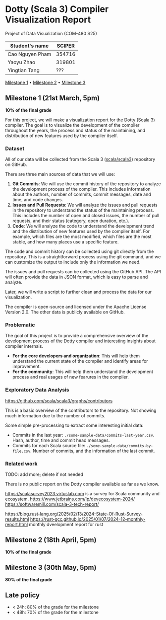 # Dotty (Scala 3) Compiler Visualization Report

Project of Data Visualization (COM-480 S25)

| Student's name | SCIPER |
| -------------- | ------ |
| Cao Nguyen Pham | 354716 |
| Yaoyu Zhao | 319801 |
| Yingtian Tang | ??? |

[Milestone 1](#milestone-1) • [Milestone 2](#milestone-2) • [Milestone 3](#milestone-3)

## Milestone 1 (21st March, 5pm)

**10% of the final grade**

<!-- This is a preliminary milestone to let you set up goals for your final project and assess the feasibility of your ideas.
Please, fill the following sections about your project.

*(max. 2000 characters per section)* -->

For this project, we will make a visualization report for the Dotty (Scala 3) compiler. 
The goal is to visualize the development of the compiler throughout the years,
the process and status of the maintaining, and distribution of new features used by the compiler itself.

### Dataset

<!-- > Find a dataset (or multiple) that you will explore. Assess the quality of the data it contains and how much preprocessing / data-cleaning it will require before tackling visualization. We recommend using a standard dataset as this course is not about scraping nor data processing.
>
> Hint: some good pointers for finding quality publicly available datasets ([Google dataset search](https://datasetsearch.research.google.com/), [Kaggle](https://www.kaggle.com/datasets), [OpenSwissData](https://opendata.swiss/en/), [SNAP](https://snap.stanford.edu/data/) and [FiveThirtyEight](https://data.fivethirtyeight.com/)), you could use also the DataSets proposed by the ENAC (see the Announcements section on Zulip). -->

All of our data will be collected from the Scala 3 ([scala/scala3](https://github.com/scala/scala3)) repository on GitHub.

There are three main sources of data that we will use:
1. **Git Commits**: We will use the commit history of the repository to analyze the development process of the compiler. This includes information about the authors, number of commits, commit messages, date and time, and code changes.
2. **Issues and Pull Requests**: We will analyze the issues and pull requests in the repository to understand the status of the maintaining process. This includes the number of open and closed issues, the number of pull requests, and their status (category, open duration, etc.).
3. **Code**: We will analyze the code to understand the development trend and the distribution of new features used by the compiler itself. For example, which files are the most modified, which files are the most stable, and how many places use a specific feature.

The code and commit history can be collected using git directly from the repository.
This is a straightforward process using the git command, and we can customize the output to include only the information we need.

The issues and pull requests can be collected using the GitHub API. The API will often provide the data in JSON format, which is easy to parse and analyze.

Later, we will write a script to further clean and process the data for our visualization.

The compiler is open-source and licensed under the Apache License Version 2.0. The other data is publicly available on GitHub.

### Problematic

<!-- > Frame the general topic of your visualization and the main axis that you want to develop.
> - What am I trying to show with my visualization?
> - Think of an overview for the project, your motivation, and the target audience. -->

The goal of this project is to provide a comprehensive overview of the development process of the Dotty compiler
and interesting insights about compiler internals.

- **For the core developers and organization**: This will help them understand the current state of the compiler and identify areas for improvement.
- **For the community**: This will help them understand the development process and real usages of new fearures in the compiler.

### Exploratory Data Analysis

<!-- > Pre-processing of the data set you chose
> - Show some basic statistics and get insights about the data -->

https://github.com/scala/scala3/graphs/contributors

This is a basic overview of the contributors to the repository. Not showing much information due to the number of commits.

Some simple pre-processing to extract some interesting initial data:
- Commits in the last year: `./some-sample-data/commits-last-year.csv`. Hash, author, time and commit head messages.
- Commits for each Scala source file: `./some-sample-data/commits-by-file.csv`. Number of commits, and the information of the last commit.

### Related work

<!-- > - What others have already done with the data?
> - Why is your approach original?
> - What source of inspiration do you take? Visualizations that you found on other websites or magazines (might be unrelated to your data).
> - In case you are using a dataset that you have already explored in another context (ML or ADA course, semester project...), you are required to share the report of that work to outline the differences with the submission for this class. -->

TODO: add more; delete if not needed

There is no public report on the Dotty compiler available as far as we know.

https://scalasurvey2023.virtuslab.com is a survey for Scala community and ecosystem.
https://www.jetbrains.com/lp/devecosystem-2024/
https://softwaremill.com/scala-3-tech-report/

https://blog.rust-lang.org/2025/02/13/2024-State-Of-Rust-Survey-results.html
https://rust-gcc.github.io/2025/01/07/2024-12-monthly-report.html monthly dveelopment report for rust


## Milestone 2 (18th April, 5pm)

**10% of the final grade**


## Milestone 3 (30th May, 5pm)

**80% of the final grade**


## Late policy

- < 24h: 80% of the grade for the milestone
- < 48h: 70% of the grade for the milestone

